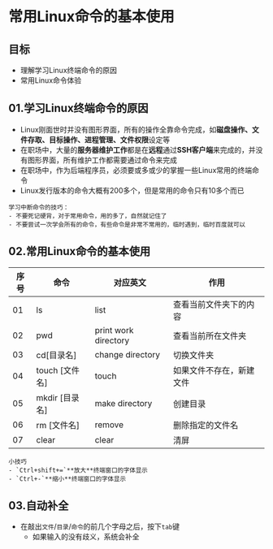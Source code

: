 # 常用Linux命令的基本使用
## 目标
- 理解学习Linux终端命令的原因
- 常用Linux命令体验
## 01.学习Linux终端命令的原因
- Linux刚面世时并没有图形界面，所有的操作全靠命令完成，如**磁盘操作、文件存取、目标操作、进程管理、文件权限**设定等
- 在职场中，大量的**服务器维护工作**都是在**远程**通过**SSH客户端**来完成的，并没有图形界面，所有维护工作都需要通过命令来完成
- 在职场中，作为后端程序员，必须要或多或少的掌握一些Linux常用的终端命令
- Linux发行版本的命令大概有200多个，但是常用的命令只有10多个而已
```
学习中断命令的技巧：
- 不要死记硬背，对于常用命令，用的多了，自然就记住了
- 不要尝试一次学会所有的命令，有些命令是非常不常用的，临时遇到，临时百度就可以
``` 
## 02.常用Linux命令的基本使用
|序号|命令|对应英文|作用|
|---|---|---|---|
|01|ls|list|查看当前文件夹下的内容|
|02|pwd|print work directory|查看当前所在文件夹|
|03|cd[目录名]|change directory|切换文件夹|
|04|touch [文件名]|touch|如果文件不存在，新建文件|
|05|mkdir [目录名]|make directory|创建目录|
|06|rm [文件名]|remove|删除指定的文件名|
|07|clear|clear|清屏|
```
小技巧
- `Ctrl+shift+=`**放大**终端窗口的字体显示
- `Ctrl+-`**缩小**终端窗口的字体显示
```
## 03.自动补全
- 在敲出`文件`/`目录`/`命令`的前几个字母之后，按下`tab`键
	- 如果输入的没有歧义，系统会补全
